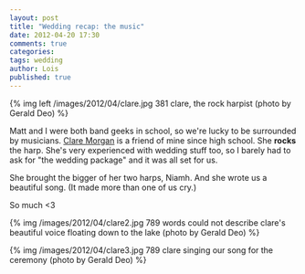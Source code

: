 ```yaml
---
layout: post
title: "Wedding recap: the music"
date: 2012-04-20 17:30
comments: true
categories: 
tags: wedding
author: Lois
published: true
---
```


{% img left /images/2012/04/clare.jpg 381 clare, the rock harpist (photo by Gerald Deo) %}

Matt and I were both band geeks in school, so we're lucky to be surrounded by musicians. [Clare Morgan](http://clarityharp.ca) is a friend of mine since high school. She **rocks** the harp. She's very experienced with wedding stuff too, so I barely had to ask for "the wedding package" and it was all set for us.

She brought the bigger of her two harps, Niamh. And she wrote us a beautiful song. (It made more than one of us cry.)

So much <3

<!--more-->

{% img /images/2012/04/clare2.jpg 789 words could not describe clare's beautiful voice floating down to the lake (photo by Gerald Deo) %}

{% img /images/2012/04/clare3.jpg 789 clare singing our song for the ceremony (photo by Gerald Deo) %}